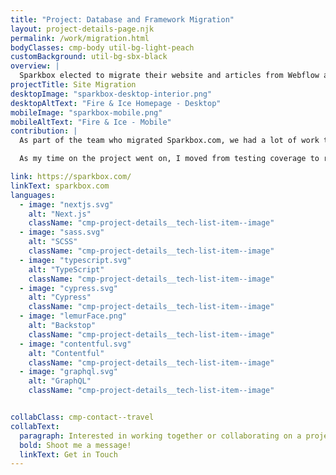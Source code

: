 ```yaml
---
title: "Project: Database and Framework Migration"
layout: project-details-page.njk
permalink: /work/migration.html
bodyClasses: cmp-body util-bg-light-peach
customBackground: util-bg-sbx-black
overview: |
  Sparkbox elected to migrate their website and articles from Webflow and ExpressionEngine, to Next.js and Contentful. This was a large undertaking, including hundreds of articles, quite a bit of legacy tech debt, and adding more testing coverage.
projectTitle: Site Migration
desktopImage: "sparkbox-desktop-interior.png"
desktopAltText: "Fire & Ice Homepage - Desktop"
mobileImage: "sparkbox-mobile.png"
mobileAltText: "Fire & Ice - Mobile"
contribution: |
  As part of the team who migrated Sparkbox.com, we had a lot of work to do. Initially, our data, such as article posts, team page photos, and even marketing page info, was stored in ExpressionEngine. Not only were we migrating that data from ExpressionEngine to Contentful, we also intended to rebuild the site with Next.js. I joined the migration during the last phase, and first focused on testing coverage. We created Cypress end-to-end tests to verify things like navigation items, theme switching, and metadata. I was also able to work on integrating GitHub Actions into our site's repo, so on each pull request, we could run visual regression testing with BackstopJS. This work set up our repo for future test-driven development approaches, and reliable site behavior.

  As my time on the project went on, I moved from testing coverage to refactoring and addressing technical debt. One larger undertaking was refactoring our site components to properly adapt the GraphQL data we would consume from Contentful. I was responsible for migrating many of our static case study work pages, which meant creating new Next.js pages, and creating new SCSS styles where necessary in order to achieve parity with the production site. Not only did I need to ensure the Next.js components were typed correctly, but in many cases, the GraphQL data had to be adapted and typed itself. I was grateful for the TypeScript and GraphQL experience, and I enjoyed pairing with the more senior developers to learn how to understand the content model and debug TypeScript errors better. The end product, though never finished, is a less complex, but more sustainable approach.

link: https://sparkbox.com/
linkText: sparkbox.com
languages:
  - image: "nextjs.svg"
    alt: "Next.js"
    className: "cmp-project-details__tech-list-item--image"
  - image: "sass.svg"
    alt: "SCSS"
    className: "cmp-project-details__tech-list-item--image"
  - image: "typescript.svg"
    alt: "TypeScript"
    className: "cmp-project-details__tech-list-item--image"
  - image: "cypress.svg"
    alt: "Cypress"
    className: "cmp-project-details__tech-list-item--image"
  - image: "lemurFace.png"
    alt: "Backstop"
    className: "cmp-project-details__tech-list-item--image"
  - image: "contentful.svg"
    alt: "Contentful"
    className: "cmp-project-details__tech-list-item--image"
  - image: "graphql.svg"
    alt: "GraphQL"
    className: "cmp-project-details__tech-list-item--image"


collabClass: cmp-contact--travel
collabText:
  paragraph: Interested in working together or collaborating on a project?
  bold: Shoot me a message!
  linkText: Get in Touch
---
```

